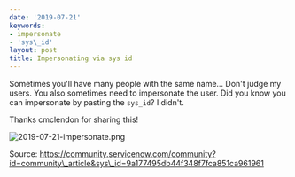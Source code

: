 ```yaml
---
date: '2019-07-21'
keywords:
- impersonate
- 'sys\_id'
layout: post
title: Impersonating via sys id
---
```


Sometimes you'll have many people with the same name... Don't judge my
users. You also sometimes need to impersonate the user. Did you know you
can impersonate by pasting the `sys_id`? I didn't.

Thanks cmclendon for sharing this!

![2019-07-21-impersonate.png](/uploads/2019-07-21-impersonate.png)

Source:
https://community.servicenow.com/community?id=community\_article&sys\_id=9a177495db44f348f7fca851ca961961
